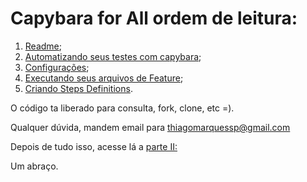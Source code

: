 # Capybara for All ordem de leitura: 

1. [Readme](https://github.com/thiagomarquessp/capybaraforall/blob/master/README.md);
2. [Automatizando seus testes com capybara](https://github.com/thiagomarquessp/capybaraforall/blob/master/Automatizando_Seus_Testes_com_Capybara.md);
3. [Configurações](https://github.com/thiagomarquessp/capybaraforall/blob/master/Configuracoes.md);
4. [Executando seus arquivos de Feature](https://github.com/thiagomarquessp/capybaraforall/blob/master/Executando_seus_arquivos_Feature.md);
5. [Criando Steps Definitions](https://github.com/thiagomarquessp/capybaraforall/blob/master/Criando_Steps_Definitions.md).

O código ta liberado para consulta, fork, clone, etc =). 

Qualquer dúvida, mandem email para thiagomarquessp@gmail.com

Depois de tudo isso, acesse lá a [parte II:](https://goo.gl/x45qS5)

Um abraço.
